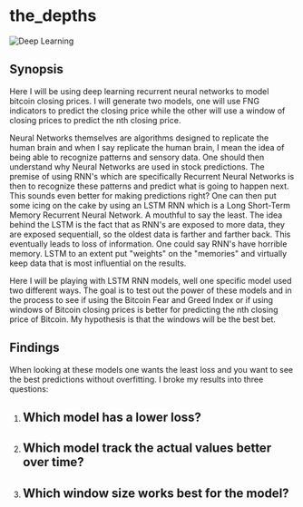# the_depths
![Deep Learning](https://fedtechmagazine.com/sites/fedtechmagazine.com/files/styles/cdw_hero/public/articles/%5Bcdw_tech_site%3Afield_site_shortname%5D/201907/FedTech-DeepLearning.jpg?itok=nQa1FQBg)

## Synopsis
Here I will be using deep learning recurrent neural networks to model bitcoin closing prices. I will generate two models, one will use FNG indicators to predict the closing price while the other will use a window of closing prices to predict the nth closing price.

Neural Networks themselves are algorithms designed to replicate the human brain and when I say replicate the human brain, I mean the idea of being able to recognize patterns and sensory data. One should then understand why Neural Networks are used in stock predictions. The premise of using RNN's which are specifically Recurrent Neural Networks is then to recognize these patterns and predict what is going to happen next. This sounds even better for making predictions right? One can then put some icing on the cake by using an LSTM RNN which is a Long Short-Term Memory Recurrent Neural Network. A mouthful to say the least. The idea behind the LSTM is the fact that as RNN's are exposed to more data, they are exposed sequentiall, so the oldest data is farther and farther back. This eventually leads to loss of information. One could say RNN's have horrible memory. LSTM to an extent put "weights" on the "memories" and virtually keep data that is most influential on the results. 

Here I will be playing with LSTM RNN models, well one specific model used two different ways. The goal is to test out the power of these models and in the process to see if using the Bitcoin Fear and Greed Index or if using windows of Bitcoin closing prices is better for predicting the nth closing price of Bitcoin. My hypothesis is that the windows will be the best bet. 

## Findings
When looking at these models one wants the least loss and you want to see the best predictions without overfitting. I broke my results into three questions:
  
  1. Which model has a lower loss?
      - 
  
  2. Which model track the actual values better over time?
      -  
  
  3. Which window size works best for the model?
      -


